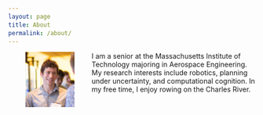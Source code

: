 ```yaml
---
layout: page
title: About
permalink: /about/
---
```


<img align="left" width="100" src="/img/profile-img.jpg" style="padding: 0 35px">


I am a senior at the Massachusetts Institute of Technology majoring in Aerospace Engineering. My research interests include robotics, planning under uncertainty, and computational cognition. In my free time, I enjoy rowing on the Charles River.
